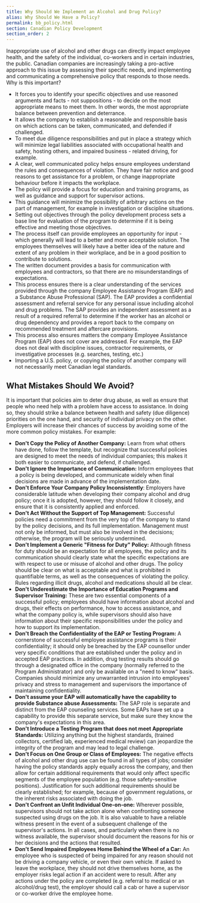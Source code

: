 ```yaml
---
title: Why Should We Implement an Alcohol and Drug Policy?
alias: Why Should We Have a Policy?
permalink: bb_policy.html
section: Canadian Policy Development
section_order: 2
---
```


Inappropriate use of alcohol and other drugs can directly impact employee health, and the safety of the individual, co-workers and in certain industries, the public. Canadian companies are increasingly taking a pro-active approach to this issue by assessing their specific needs, and implementing and communicating a comprehensive policy that responds to those needs. Why is this important?

- It forces you to identify your specific objectives and use reasoned arguments and facts - not suppositions - to decide on the most appropriate means to meet them. In other words, the most appropriate balance between prevention and deterrance.
- It allows the company to establish a reasonable and responsible basis on which actions can be taken, communicated, and defended if challenged.
- To meet due diligence responsibilities and put in place a strategy which will minimize legal liabilities associated with occupational health and safety, hosting others, and impaired business - related driving, for example.
- A clear, well communicated policy helps ensure employees understand the rules and consequences of violation. They have fair notice and good reasons to get assistance for a problem, or change inappropriate behaviour before it impacts the workplace.
- The policy will provide a focus for education and training programs, as well as guidance and support for supervisor actions.
- This guidance will minimize the possibility of arbitrary actions on the part of management, for example in investigation or discipline situations.
- Setting out objectives through the policy development process sets a base line for evaluation of the program to determine if it is being effective and meeting those objectives.
- The process itself can provide employees an opportunity for input - which generally will lead to a better and more acceptable solution. The employees themselves will likely have a better idea of the nature and extent of any problem in their workplace, and be in a good position to contribute to solutions.
- The written document provides a basis for communication with employees and contractors, so that there are no misunderstandings of expectations.
- This process ensures there is a clear understanding of the services provided through the company Employee Assistance Program (EAP) and a Substance Abuse Professional (SAP). The EAP provides a confidential assessment and referral service for any personal issue including alcohol and drug problems. The SAP provides an independent assessment as a result of a required referral to determine if the worker has an alcohol or drug dependency and provides a report back to the company on recommended treatment and aftercare provisions.
- This process also ensures matters the company Employee Assistance Program (EAP) does not cover are addressed. For example, the EAP does not deal with discipline issues, contractor requirements, or investigative processes (e.g. searches, testing, etc.)
- Importing a U.S. policy, or copying the policy of another company will not necessarily meet Canadian legal standards.

## What Mistakes Should We Avoid?

It is important that policies aim to deter drug abuse, as well as ensure that people who need help with a problem have access to assistance. In doing so, they should strike a balance between health and safety (due diligence) priorities on the one hand, and security of individual privacy on the other. Employers will increase their chances of success by avoiding some of the more common policy mistakes. For example:

- **Don't Copy the Policy of Another Company:** Learn from what others have done, follow the template, but recognize that successful policies are designed to meet the needs of individual companies; this makes it both easier to communicate, and defend, if challenged.
- **Don't Ignore the Importance of Communication:** Inform employees that a policy is being developed, and communicate widely when final decisions are made in advance of the implementation date.
- **Don't Enforce Your Company Policy Inconsistently**: Employers have considerable latitude when developing their company alcohol and drug policy; once it is adopted, however, they should follow it closely, and ensure that it is consistently applied and enforced.
- **Don't Act Without the Support of Top Management:** Successful policies need a commitment from the very top of the company to stand by the policy decisions, and its full implementation. Management must not only be informed, but must also be involved in the decisions; otherwise, the program will be seriously undermined.
- **Don't Implement a Generic "Fitness for Duty" Policy:** Although fitness for duty should be an expectation for all employees, the policy and its communication should clearly state what the specific expectations are with respect to use or misuse of alcohol and other drugs. The policy should be clear on what is acceptable and what is prohibited in quantifiable terms, as well as the consequences of violating the policy. Rules regarding illicit drugs, alcohol and medications should all be clear.
- **Don't Underestimate the Importance of Education Programs and Supervisor Training:** These are two essential components of a successful policy; employees should have information about alcohol and drugs, their effects on performance, how to access assistance, and what the company policy is, while supervisors should also have information about their specific responsibilities under the policy and how to support its implementation.
- **Don't Breach the Confidentiality of the EAP or Testing Program:** A cornerstone of successful employee assistance programs is their confidentiality; it should only be breached by the EAP counsellor under very specific conditions that are established under the policy and in accepted EAP practices. In addition, drug testing results should go through a designated office in the company (normally referred to the Program Administrator) and only be available on a "need to know" basis. Companies should minimize any unwarranted intrusion into employees' privacy and stress to management and supervisors the importance of maintaining confidentiality.
- **Don't assume your EAP will automatically have the capability to provide Substance abuse Assessments:** The SAP role is separate and distinct from the EAP counseling services. Some EAPs have set up a capability to provide this separate service, but make sure they know the company's expectations in this area.
- **Don't Introduce a Testing Program that does not meet Appropriate Standards:** Utilizing anything but the highest standards, (trained collectors, certified lab, experienced medical review) can jeopardize the integrity of the program and may lead to legal challenge.
- **Don't Focus on One Group or Class of Employees:** The negative effects of alcohol and other drug use can be found in all types of jobs; consider having the policy standards apply equally across the company, and then allow for certain additional requirements that would only affect specific segments of the employee population (e.g. those safety-sensitive positions). Justification for such additional requirements should be clearly established; for example, because of government regulations, or the inherent risks associated with doing the job.
- **Don't Confront an Unfit Individual One-on-one:** Wherever possible, supervisors should not take action alone when confronting someone suspected using drugs on the job. It is also valuable to have a reliable witness present in the event of a subsequent challenge of the supervisor's actions. In all cases, and particularly when there is no witness available, the supervisor should document the reasons for his or her decisions and the actions that resulted.
- **Don't Send Impaired Employees Home Behind the Wheel of a Car:** An employee who is suspected of being impaired for any reason should not be driving a company vehicle, or even their own vehicle. If asked to leave the workplace, they should not drive themselves home, as the employer risks legal action if an accident were to result. After any actions under the policy are completed (e.g. referral to medical or an alcohol/drug test), the employer should call a cab or have a supervisor or co-worker drive the employee home.
